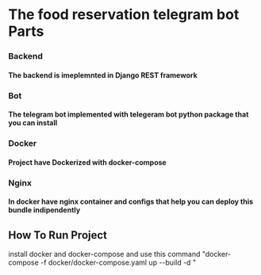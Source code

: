 <h1>The food reservation telegram bot Parts</h1>

<h3>Backend</h3>
<h4>The backend is imeplemnted in Django REST framework</h4>

<h3>Bot</h3>
<h4>The telegram bot implemented with telegeram bot python package that you can install</h4>

<h3>Docker</h3>
<h4>Project have Dockerized with docker-compose</h4>

<h3>Nginx</h3>
<h4>In docker have nginx container and configs that help you can deploy this bundle indipendently</h4>



<h2>How To Run Project</h2>
install docker and docker-compose and use this command 
"docker-compose -f docker/docker-compose.yaml up --build -d "
